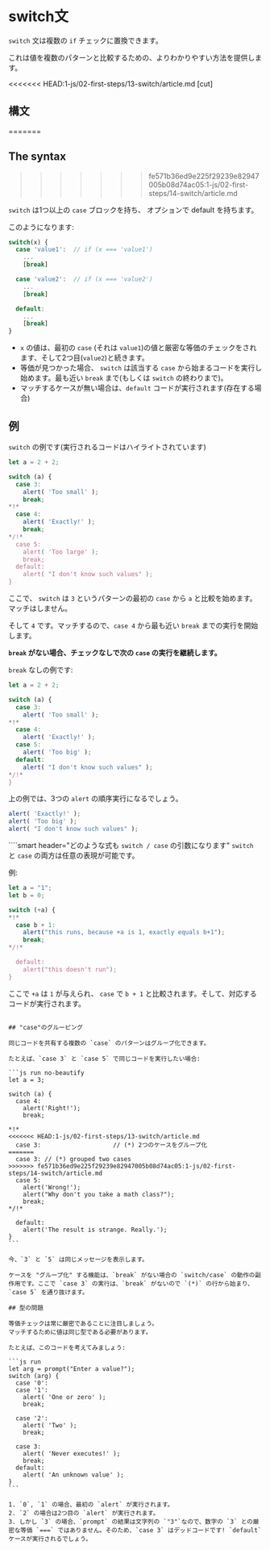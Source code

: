 # switch文

`switch` 文は複数の `if` チェックに置換できます。

これは値を複数のパターンと比較するための、よりわかりやすい方法を提供します。

<<<<<<< HEAD:1-js/02-first-steps/13-switch/article.md
[cut]

## 構文 
=======
## The syntax
>>>>>>> fe571b36ed9e225f29239e82947005b08d74ac05:1-js/02-first-steps/14-switch/article.md

`switch` は1つ以上の `case` ブロックを持ち、 オプションで default を持ちます。

このようになります:

```js no-beautify
switch(x) {
  case 'value1':  // if (x === 'value1')
    ...
    [break]

  case 'value2':  // if (x === 'value2')
    ...
    [break]

  default:
    ...
    [break]
}
```

- `x` の値は、最初の `case` (それは `value1`)の値と厳密な等価のチェックをされます、そして2つ目(`value2`)と続きます。
- 等価が見つかった場合、 `switch` は該当する `case` から始まるコードを実行し始めます。最も近い `break` まで(もしくは `switch` の終わりまで)。
- マッチするケースが無い場合は、`default` コードが実行されます(存在する場合)

## 例 

`switch` の例です(実行されるコードはハイライトされています)

```js run
let a = 2 + 2;

switch (a) {
  case 3:
    alert( 'Too small' );
    break;
*!*
  case 4:
    alert( 'Exactly!' );
    break;
*/!*
  case 5:
    alert( 'Too large' );
    break;
  default:
    alert( "I don't know such values" );
}
```

ここで、 `switch` は `3` というパターンの最初の `case` から `a` と比較を始めます。マッチはしません。

そして `4` です。マッチするので、`case 4` から最も近い `break` までの実行を開始します。

**`break` がない場合、チェックなしで次の `case` の実行を継続します。**


`break` なしの例です:

```js run
let a = 2 + 2;

switch (a) {
  case 3:
    alert( 'Too small' );
*!*
  case 4:
    alert( 'Exactly!' );
  case 5:
    alert( 'Too big' );
  default:
    alert( "I don't know such values" );
*/!*
}
```

上の例では、3つの `alert` の順序実行になるでしょう。

```js
alert( 'Exactly!' );
alert( 'Too big' );
alert( "I don't know such values" );
```

````smart header="どのような式も `switch / case` の引数になります"
`switch` と `case` の両方は任意の表現が可能です。

例:

```js run
let a = "1";
let b = 0;

switch (+a) {
*!*
  case b + 1:
    alert("this runs, because +a is 1, exactly equals b+1");
    break;
*/!*

  default:
    alert("this doesn't run");
}
```
ここで `+a` は `1` が与えられ、 `case` で `b + 1` と比較されます。そして、対応するコードが実行されます。
````

## "case"のグルーピング 

同じコードを共有する複数の `case` のパターンはグループ化できます。

たとえば、`case 3` と `case 5` で同じコードを実行したい場合:

```js run no-beautify
let a = 3;

switch (a) {
  case 4:
    alert('Right!');
    break;

*!*
<<<<<<< HEAD:1-js/02-first-steps/13-switch/article.md
  case 3:                    // (*) 2つのケースをグループ化
=======
  case 3: // (*) grouped two cases
>>>>>>> fe571b36ed9e225f29239e82947005b08d74ac05:1-js/02-first-steps/14-switch/article.md
  case 5:
    alert('Wrong!');
    alert("Why don't you take a math class?");
    break;
*/!*

  default:
    alert('The result is strange. Really.');
}
```

今、`3` と `5` は同じメッセージを表示します。

ケースを "グループ化" する機能は、`break` がない場合の `switch/case` の動作の副作用です。ここで `case 3` の実行は、`break` がないので `(*)` の行から始まり、`case 5` を通り抜けます。

## 型の問題 

等価チェックは常に厳密であることに注目しましょう。
マッチするために値は同じ型である必要があります。

たとえば、このコードを考えてみましょう:

```js run
let arg = prompt("Enter a value?");
switch (arg) {
  case '0':
  case '1':
    alert( 'One or zero' );
    break;

  case '2':
    alert( 'Two' );
    break;

  case 3:
    alert( 'Never executes!' );
    break;
  default:
    alert( 'An unknown value' );
}
```

1. `0`, `1` の場合、最初の `alert` が実行されます。
2. `2` の場合は2つ目の `alert` が実行されます。
3. しかし `3` の場合、`prompt` の結果は文字列の `"3"`なので、数字の `3` との厳密な等価 `===` ではありません。そのため、`case 3` はデッドコードです! `default` ケースが実行されるでしょう。
